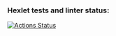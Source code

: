### Hexlet tests and linter status:
[![Actions Status](https://github.com/aleksandrchusovitin/frontend-project-lvl3/workflows/hexlet-check/badge.svg)](https://github.com/aleksandrchusovitin/frontend-project-lvl3/actions)